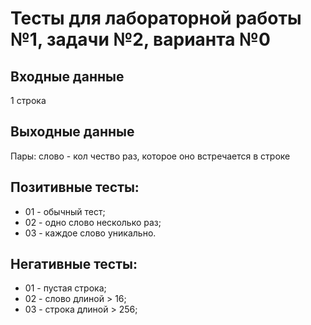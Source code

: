 # Тесты для лабораторной работы №1, задачи №2, варианта №0

## Входные данные
1 строка

## Выходные данные
Пары: слово - кол чество раз, которое оно встречается в строке

## Позитивные тесты:
 - 01 - обычный тест;
 - 02 - одно слово несколько раз;
 - 03 - каждое слово уникально.

## Негативные тесты:
 - 01 - пустая строка;
 - 02 - cлово длиной > 16;
 - 03 - строка длиной > 256;
